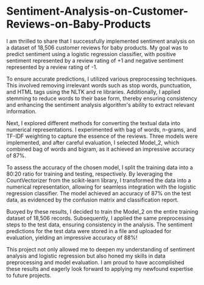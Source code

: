 # Sentiment-Analysis-on-Customer-Reviews-on-Baby-Products

I am thrilled to share that I successfully implemented sentiment analysis on a dataset of 18,506 customer reviews for baby products. My goal was to predict sentiment using a logistic regression classifier, with positive sentiment represented by a review rating of +1 and negative sentiment represented by a review rating of -1.

To ensure accurate predictions, I utilized various preprocessing techniques. This involved removing irrelevant words such as stop words, punctuation, and HTML tags using the NLTK and re libraries. Additionally, I applied stemming to reduce words to their base form, thereby ensuring consistency and enhancing the sentiment analysis algorithm's ability to extract relevant information.

Next, I explored different methods for converting the textual data into numerical representations. I experimented with bag of words, n-grams, and TF-IDF weighting to capture the essence of the reviews. Three models were implemented, and after careful evaluation, I selected Model_2, which combined bag of words and bigram, as it achieved an impressive accuracy of 87%.

To assess the accuracy of the chosen model, I split the training data into a 80:20 ratio for training and testing, respectively. By leveraging the CountVectorizer from the scikit-learn library, I transformed the data into a numerical representation, allowing for seamless integration with the logistic regression classifier. The model achieved an accuracy of 87% on the test data, as evidenced by the confusion matrix and classification report.

Buoyed by these results, I decided to train the Model_2 on the entire training dataset of 18,506 records. Subsequently, I applied the same preprocessing steps to the test data, ensuring consistency in the analysis. The sentiment predictions for the test data were stored in a file and uploaded for evaluation, yielding an impressive accuracy of 88%!

This project not only allowed me to deepen my understanding of sentiment analysis and logistic regression but also honed my skills in data preprocessing and model evaluation. I am proud to have accomplished these results and eagerly look forward to applying my newfound expertise to future projects.
